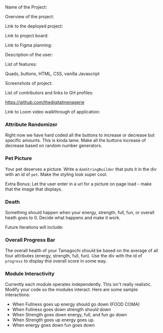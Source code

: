Name of the Project:

Overview of the project:

Link to the deployed project:

Link to project board:

Link to Figma planning:

Description of the user:

List of features:

Quads, buttons, HTML, CSS, vanilla Javascript

Screenshots of project:

List of contributors and links to GH profiles:

https://github.com/thedigitalmenagerie

Link to Loom video walkthrough of application:

### Attribute Randomizer
Right now we have hard coded all the buttons to increase or decrease but specific amounts.  This is kinda lame.  Make all the buttons increase of decrease based on random number generators.
### Pet Picture
Your pet deserves a picture.  Write a `domStringBuilder` that puts it in the div with an id of `pet`.  Make the styling look super cool.

Extra Bonus:  Let the user enter in a url for a picture on page load - make that the image that displays.

### Death
Something should happen when your energy, strength, full, fun, or overall heath goes to 0.  Decide what happens and make it work.


Future Iterations will include:
### Overall Progress Bar
The overall health of your Tamagochi should be based on the average of all four attributes (energy, strength, full, fun).  Use the div with the id of `progress` to display this overall score in some way.
### Module Interactivity
Currently each module operates independently.  This isn't really realistic.  Modify your code so the modules interact.  Here are some sample interactions:
* When Fullness goes up energy should go down (FOOD COMA)
* When Fullness goes down strength should down
* When Strength goes down energy, full, and fun go down
* When Strength goes up energy goes up.
* When energy goes down fun goes down
